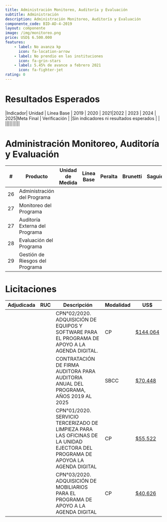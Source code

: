 ```yaml
---
title: Administración Monitoreo, Auditoría y Evaluación
subtitle: Administración
description: Administración Monitoreo, Auditoría y Evaluación
componente_code: BID-AD-4-2019
layout: componente
image: /img/monitoreo.png
price: USD$ 6.500.000
features:
    - label: No avanza kp
      icon: fa-location-arrow
    - label: No prendio en las instituciones
      icon: fa-grin-stars
    - label: 5.45% de avance a febrero 2021
      icon: fa-fighter-jet
rating: 0
---
```


# Resultados Esperados

|Indicador| Unidad | Línea Base | 2019 | 2020 | 2021|2022 | 2023 | 2024 | 2025|Meta Final | Verificación |
|Sin indicadores ni resultados esperados |  | ||||||||||

# Administración Monitoreo, Auditoría y Evaluación

|#| Producto | Unidad de Medida| Línea Base|Peralta|Brunetti|Saguier|Esperado|
|-|--------------------|-----------------|-------- |-----------|--|-|-|
|26|Administración del Programa|||||||
|27|Monitoreo del Programa|||||||
|27|Auditoría Externa del Programa|||||||
|28|Evaluación del Programa|||||||
|29|Gestión de Riesgos del Programa|||||||


# Licitaciones

<div class="datatable-begin"></div>

|Adjudicada |RUC|Descripción|Modalidad|US$|
|--|--|--|--|--|
|||CPN°02/2020. ADQUISICIÓN DE EQUIPOS Y SOFTWARE PARA EL PROGRAMA DE APOYO A LA AGENDA DIGITAL.|CP|[$144,064](https://www.contrataciones.gov.py/licitaciones/convocatoria/386549-adquisicion-equipos-software-programa-apoyo-agenda-digital-1.html)|
|||CONTRATACIÓN DE FIRMA AUDITORA PARA AUDITORIA ANUAL DEL PROGRAMA, AÑOS 2019 AL 2025|SBCC|[$70,448](https://www.contrataciones.gov.py/licitaciones/convocatoria/386026-contratacion-firma-auditora-auditoria-anual-programa-anos-2019-2025-1.html)|
|||CPN°01/2020. SERVICIO TERCERIZADO DE LIMPIEZA PARA LAS OFICINAS DE LA UNIDAD EJECTORA DEL PROGRAMA DE APOYOA LA AGENDA DIGITAL|CP|[$55,522](https://www.contrataciones.gov.py/licitaciones/convocatoria/385481-servicio-tercerizado-limpieza-oficinas-unidad-ejecutora-programa-apoyo-agenda-digita-1.html)|
|||CPN°03/2020. ADQUISICIÓN DE MOBILIARIOS PARA EL PROGRAMA DE APOYO A LA AGENDA DIGITAL|CP|[$40,626](https://www.contrataciones.gov.py/licitaciones/convocatoria/386580-adquisicion-mobiliarios-programa-apoyo-agenda-digital-1.html)|

<div class="datatable-end"></div>
